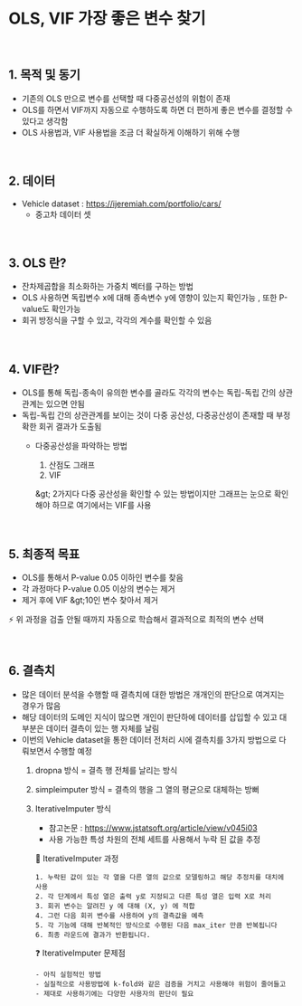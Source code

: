 # OLS, VIF 가장 좋은 변수 찾기

&nbsp;

## 1. 목적 및 동기

 - 기존의 OLS 만으로 변수를 선택할 때 다중공선성의 위험이 존재 
 - OLS를 하면서 VIF까지 자동으로 수행하도록 하면 더 편하게 좋은 변수를 결정할 수 있다고 생각함
 - OLS 사용법과, VIF 사용법을 조금 더 확실하게 이해하기 위해 수행
 
&nbsp;

## 2. 데이터
 - Vehicle dataset : https://ijeremiah.com/portfolio/cars/
    - 중고차 데이터 셋


&nbsp;
## 3. OLS 란?

 - 잔차제곱합을 최소화하는 가중치 벡터를 구하는 방법
 - OLS 사용하면 독립변수 x에 대해 종속변수 y에 영향이 있는지 확인가능 , 또한 P-value도 확인가능
 - 회귀 방정식을 구할 수 있고, 각각의 계수를 확인할 수 있음
 
&nbsp;
## 4. VIF란?

 - OLS를 통해 독립-종속이 유의한 변수를 골라도 각각의 변수는 독립-독립 간의 상관관계는 있으면 안됨
 - 독립-독립 간의 상관관계를 보이는 것이 다중 공산성, 다중공산성이 존재할 때 부정확한 회귀 결과가 도출됨
   - 다중공산성을 파악하는 방법
     1. 산점도 그래프
     2. VIF 
     
     &amp;gt; 2가지다 다중 공산성을 확인할 수 있는 방법이지만 그래프는 눈으로 확인해야 하므로 여기에서는 VIF를 사용
     
&nbsp;
## 5. 최종적 목표

 - OLS를 통해서 P-value 0.05 이하인 변수를 찾음
 - 각 과정마다 P-value 0.05 이상의 변수는 제거
 - 제거 후에 VIF &amp;gt;10인 변수 찾아서 제거 
 
 :zap: 위 과정을 검출 안될 때까지 자동으로 학습해서 결과적으로 최적의 변수 선택
 
 
&nbsp;
## 6. 결측치

 - 많은 데이터 분석을 수행할 때 결측치에 대한 방법은 개개인의 판단으로 여겨지는 경우가 많음
 - 해당 데이터의 도메인 지식이 많으면 개인이 판단하에 데이터를 삽입할 수 있고 대부분은 데이터 결측이 있는 행 자체를 날림
 - 이번의  Vehicle dataset을 통한 데이터 전처리 시에 결측치를 3가지 방법으로 다뤄보면서 수행할 예정
     1. dropna 방식 = 결측 행 전체를 날리는 방식
     2. simpleimputer 방식 = 결측의 행을 그 열의 평균으로 대체하는 방뻐
     3. IterativeImputer 방식
         - 참고논문 : https://www.jstatsoft.org/article/view/v045i03
         - 사용 가능한 특성 차원의 전체 세트를 사용해서 누락 된 값을 추정
         
         :repeat: IterativeImputer 과정
         
            1. 누락된 값이 있는 각 열을 다른 열의 값으로 모델링하고 해당 추정치를 대치에 사용
            2. 각 단계에서 특성 열은 출력 y로 지정되고 다른 특성 열은 입력 X로 처리
            3. 회귀 변수는 알려진 y 에 대해 (X, y) 에 적합
            4. 그런 다음 회귀 변수를 사용하여 y의 결측값을 예측
            5. 각 기능에 대해 반복적인 방식으로 수행된 다음 max_iter 만큼 반복됩니다
            6. 최종 라운드에 결과가 반환됩니다.
            
         :question: IterativeImputer 문제점
         
            - 아직 실험적인 방법
            - 실질적으로 사용방법에 k-fold와 같은 검증을 거치고 사용해야 위험이 줄어들고
            - 제대로 사용하기에는 다양한 사용자의 판단이 필요
